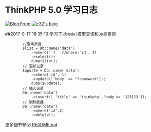 ThinkPHP 5.0 学习日志
===============

[![Blog From](https://poser.pugx.org/topthink/think/downloads)](http://www.19aq.com/)
[![c32's blog](https://poser.pugx.org/topthink/think/v/stable)](http://www.19aq.com/)

##2017-9-17 18:35:19
学习了以`Model`模型查询和`Db`类查询
~~~
		//查询数据
		$list = Db::name('data')
			->where('')   //where('id', 1)
			->select();
			dump($list);
		// 更新记录
		$update = Db::name('data')
			->where('id', 1)
			->update(['body' => "framework"]);
			dump($update);
		// 插入记录
		Db::name('data')
			->insert([ 'title' => 'thinkphp','body'=> '123123']);
		// 删除数据
		Db::name('data')
			->where('id',2) 
			->delete();

~~~

更多细节参阅 [README.md](README.md)
